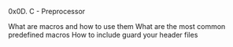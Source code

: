 0x0D. C - Preprocessor

What are macros and how to use them
What are the most common predefined macros
How to include guard your header files

